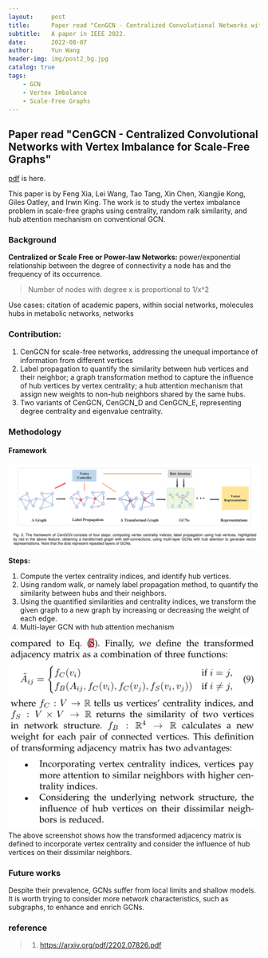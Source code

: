 ```yaml
---
layout:     post
title:      Paper read "CenGCN - Centralized Convolutional Networks with Vertex Imbalance for Scale-Free Graphs"
subtitle:   A paper in IEEE 2022.
date:       2022-08-07
author:     Yun Wang
header-img: img/post2_bg.jpg
catalog: true
tags:
    - GCN
    - Vertex Imbalance
    - Scale-Free Graphs
---
```


## Paper read "CenGCN - Centralized Convolutional Networks with Vertex Imbalance for Scale-Free Graphs"

[pdf](https://arxiv.org/pdf/2202.07826.pdf) is here.

This paper is by Feng Xia, Lei Wang, Tao Tang, Xin Chen, Xiangjie Kong, Giles Oatley, and Irwin King. The work is to study the vertex imbalance problem in scale-free graphs using centrality, random ralk similarity, and hub attention mechanism on conventional GCN.

### Background
**Centralized or Scale Free or Power-law Networks:** 
power/exponential relationship between the degree of connectivity a node has and the frequency of its occurrence.

> Number of nodes with degree x is proportional to 1/x^2

Use cases: citation of academic papers, within social networks, molecules hubs in metabolic networks,  networks

### Contribution:

1. CenGCN for scale-free networks, addressing the unequal importance of information from different vertices
2. Label propagation to quantify the similarity between hub vertices and their neighbor; a graph transformation method to capture the influence of hub vertices by vertex centrality;  a hub attention mechanism that assign new weights to non-hub neighbors shared by the same hubs.
3. Two variants of CenGCN, CenGCN_D and CenGCN_E, representing degree centrality and eigenvalue centrality. 

### Methodology
#### Framework
![framework](/img/post2_CenGCN_Framework.png)  

**Steps:**
1. Compute the vertex centrality indices, and identify hub vertices.
2. Using random walk, or namely label propagation method, to quantify the similarity between hubs and their neighbors.
3. Using the quantified similarities and centrality indices, we transform the given graph to a new graph by increasing or decreasing the weight of each edge.
4. Multi-layer GCN with hub attention mechanism

![transformedA](/img/post2_CenGCN_TransformedA.png)
The above screenshot shows how the transformed adjacency matrix is defined to incorporate vertex centrality and consider the influence of hub vertices on their dissimilar neighbors.

### Future works
Despite their prevalence, GCNs suffer from local limits and shallow models. It is worth trying to consider more network characteristics, such as subgraphs, to enhance and enrich GCNs.

### reference
> 1. https://arxiv.org/pdf/2202.07826.pdf 